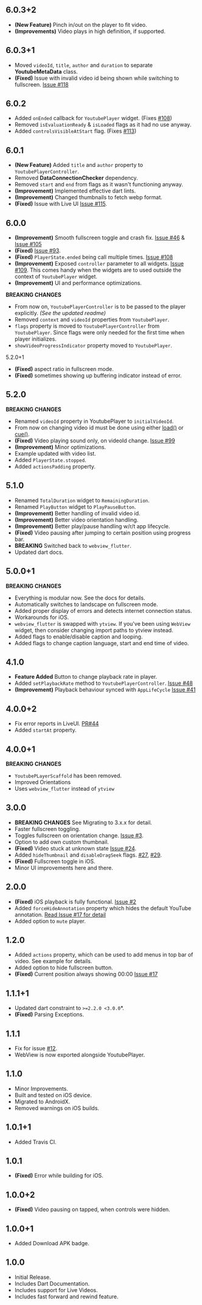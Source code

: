 ## 6.0.3+2
* **(New Feature)** Pinch in/out on the player to fit video.
* **(Improvements)** Video plays in high definition, if supported.

## 6.0.3+1
* Moved `videoId`, `title`, `author` and `duration` to separate **YoutubeMetaData** class.
* **(Fixed)** Issue with invalid video id being shown while switching to fullscreen. [Issue #118](https://github.com/sarbagyastha/youtube_player_flutter/issues/118)

## 6.0.2
* Added `onEnded` callback for `YoutubePlayer` widget. (Fixes [#108](https://github.com/sarbagyastha/youtube_player_flutter/issues/108))
* Removed `isEvaluationReady` & `isLoaded` flags as it had no use anyway.
* Added `controlsVisibleAtStart` flag. (Fixes [#113](https://github.com/sarbagyastha/youtube_player_flutter/issues/113))

## 6.0.1
* **(New Feature)** Added `title` and `author` property to `YoutubePlayerController`.
* Removed **DataConnectionChecker** dependency.
* Removed `start` and `end` from flags as it wasn't functioning anyway.
* **(Improvement)** Implemented effective dart lints.
* **(Improvement)** Changed thumbnails to fetch webp format.
* **(Fixed)** Issue with Live UI [Issue #115](https://github.com/sarbagyastha/youtube_player_flutter/issues/115).

## 6.0.0
* **(Improvement)** Smooth fullscreen toggle and crash fix. [Issue #46](https://github.com/sarbagyastha/youtube_player_flutter/issues/46) & [Issue #105](https://github.com/sarbagyastha/youtube_player_flutter/issues/105)
* **(Fixed)** [Issue #93](https://github.com/sarbagyastha/youtube_player_flutter/issues/93).
* **(Fixed)** `PlayerState.ended` being call multiple times. [Issue #108](https://github.com/sarbagyastha/youtube_player_flutter/issues/108)
* **(Improvement)** Exposed `controller` parameter to all widgets. [Issue #109](https://github.com/sarbagyastha/youtube_player_flutter/issues/109). This comes handy when the widgets are to used outside the context of `YoutubePlayer` widget.
* **(Improvement)** UI and performance optimizations.

**BREAKING CHANGES**

* From now on, `YoutubePlayerController` is to be passed to the player explicitly. *(See the updated readme)*
* Removed `context` and `videoId` properties from `YoutubePlayer`.
* `flags` property is moved to `YoutubePlayerController` from `YoutubePlayer`. 
Since flags were only needed for the first time when player initializes.
* `showVideoProgressIndicator` property moved to `YoutubePlayer`.

5.2.0+1
* **(Fixed)** aspect ratio in fullscreen mode.
* **(Fixed)** sometimes showing up buffering indicator instead of error.

## 5.2.0
**BREAKING CHANGES**
* Renamed `videoId` property in YoutubePlayer to `initialVideoId`. 
* From now on changing video id must be done using either [load()](https://pub.dev/documentation/youtube_player_flutter/latest/youtube_player_flutter/YoutubePlayerController/load.html) or [cue()](https://pub.dev/documentation/youtube_player_flutter/latest/youtube_player_flutter/YoutubePlayerController/cue.html).
* **(Fixed)** Video playing sound only, on videoId change. [Issue #99](https://github.com/sarbagyastha/youtube_player_flutter/issues/99)
* **(Improvement)** Minor optimizations.
* Example updated with video list.
* Added `PlayerState.stopped`.
* Added `actionsPadding` property.

## 5.1.0
* Renamed `TotalDuration` widget to `RemainingDuration`.
* Renamed `PlayButton` widget to `PlayPauseButton`.
* **(Improvement)** Better handling of invalid video id.
* **(Improvement)** Better video orientation handling.
* **(Improvement)** Better play/pause handling w/r/t app lifecycle.
* **(Fixed)** Video pausing after jumping to certain position using progress bar.
* **BREAKING** Switched back to `webview_flutter`.
* Updated dart docs.

## 5.0.0+1
**BREAKING CHANGES**
* Everything is modular now. See the docs for details.
* Automatically switches to landscape on fullscreen mode.
* Added proper display of errors and detects internet connection status.
* Workarounds for iOS.
* `webview_flutter` is swapped with `ytview`. If you've been using `WebView` widget, then consider changing import paths to ytview instead.
* Added flags to enable/disable caption and looping.
* Added flags to change caption language, start and end time of video.

## 4.1.0
* **Feature Added** Button to change playback rate in player.
* Added `setPlaybackRate` method to `YoutubePlayerController`. [Issue #48](https://github.com/sarbagyastha/youtube_player_flutter/issues/48) 
* **(Improvement)** Playback behaviour synced with `AppLifeCycle` [Issue #41](https://github.com/sarbagyastha/youtube_player_flutter/issues/41) 

## 4.0.0+2
* Fix error reports in LiveUI. [PR#44](https://github.com/sarbagyastha/youtube_player_flutter/pull/44)
* Added `startAt` property.

## 4.0.0+1
**BREAKING CHANGES** 
* `YoutubePLayerScaffold` has been removed.
* Improved Orientations
* Uses `webview_flutter` instead of `ytview`


## 3.0.0
* **BREAKING CHANGES** See Migrating to 3.x.x for detail.
* Faster fullscreen toggling. 
* Toggles fullscreen on orientation change. [Issue #3](https://github.com/sarbagyastha/youtube_player_flutter/issues/3).
* Option to add own custom thumbnail.
* **(Fixed)** Video stuck at unknown state [Issue #24](https://github.com/sarbagyastha/youtube_player_flutter/issues/24).
* Added `hideThumbnail` and `disableDragSeek` flags. [#27](https://github.com/sarbagyastha/youtube_player_flutter/issues/27), [#29](https://github.com/sarbagyastha/youtube_player_flutter/issues/29).
* **(Fixed)** Fullscreen toggle in iOS.
* Minor UI improvements here and there.


## 2.0.0
* **(Fixed)** iOS playback is fully functional. [Issue #2](https://github.com/sarbagyastha/youtube_player_flutter/issues/2)
* Added `forceHideAnnotation` property which hides the default YouTube annotation. [Read Issue #17 for detail](https://github.com/sarbagyastha/youtube_player_flutter/issues/14)
* Added option to `mute` player.

## 1.2.0
* Added `actions` property, which can be used to add menus in top bar of video. See example for details.
* Added option to hide fullscreen button. 
* **(Fixed)** Current position always showing 00:00 [Issue #17](https://github.com/sarbagyastha/youtube_player_flutter/issues/17)

## 1.1.1+1
* Updated dart constraint to `>=2.2.0 <3.0.0`*. 
* **(Fixed)** Parsing Exceptions.

## 1.1.1
* Fix for issue
  [#12](https://github.com/sarbagyastha/youtube_player_flutter/issues/12).
* WebView is now exported alongside YoutubePlayer.

## 1.1.0
* Minor Improvements.
* Built and tested on iOS device.
* Migrated to AndroidX.
* Removed warnings on iOS builds.

## 1.0.1+1
* Added Travis CI.

## 1.0.1
* **(Fixed)** Error while building for iOS.

## 1.0.0+2
* **(Fixed)** Video pausing on tapped, when controls were hidden.

## 1.0.0+1
* Added Download APK badge.

## 1.0.0
* Initial Release.
* Includes Dart Documentation.
* Includes support for Live Videos.
* Includes fast forward and rewind feature.
